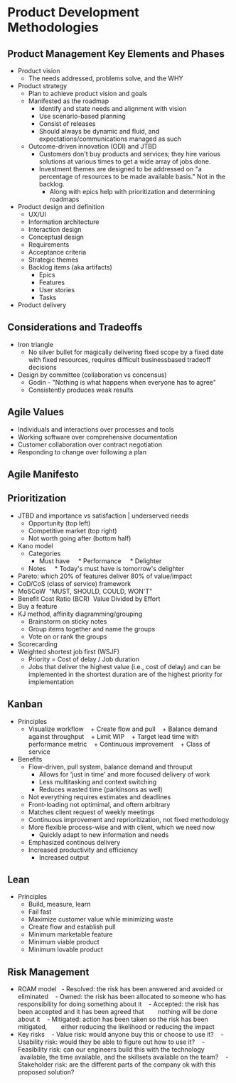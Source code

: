 # Product Development Methodologies

## Product Management Key Elements and Phases
- Product vision
    + The needs addressed, problems solve, and the WHY
- Product strategy
    + Plan to achieve product vision and goals
    + Manifested as the roadmap
        * Identify and state needs and alignment with vision
        * Use scenario-based planning
        * Consist of releases
        * Should always be dynamic and fluid, and expectations/communications managed as such
    + Outcome-driven innovation (ODI) and JTBD
        * Customers don't buy products and services; they hire various solutions at various times to get a wide array of jobs done.
        * Investment themes are designed to be addressed on "a percentage of resources to be made available basis." Not in the backlog.
            - Along with epics help with prioritization and determining roadmaps
- Product design and definition
    + UX/UI
    + Information architecture
    + Interaction design
    + Conceptual design
    + Requirements
    + Acceptance criteria
    + Strategic themes
    + Backlog items (aka artifacts)
        * Epics
        * Features
        * User stories
        * Tasks
- Product delivery

## Considerations and Tradeoffs
- Iron triangle
    + No silver bullet for magically delivering fixed scope by a fixed date with fixed resources, requires difficult business­based trade­off decisions
- Design by committee (collaboration vs concensus)
    + Godin - "Nothing is what happens when everyone has to agree"
    + Consistently produces weak results

## Agile Values
- Individuals and interactions over processes and tools
- Working software over comprehensive documentation                    
- Customer collaboration over contract negotiation
- Responding to change over following a plan

## Agile Manifesto

## Prioritization
- JTBD and importance vs satisfaction | underserved needs
    + Opportunity (top left)
    + Competitive market (top right)
    + Not worth going after (bottom half)
- Kano model
    + Categories
        * Must have
        * Performance
        * Delighter
    + Notes
        * Today's must have is tomorrow's delighter
- Pareto: which 20% of features deliver 80% of value/impact
- CoD/CoS (class of service) framework
- MoSCoW ­ "MUST, SHOULD, COULD, WON'T"
- Benefit Cost Ratio (BCR) ­ Value Divided by Effort
- Buy a feature
- KJ method, affinity diagramming/grouping
    + Brainstorm on sticky notes
    + Group items together and name the groups
    + Vote on or rank the groups
- Scorecarding
- Weighted shortest job first (WSJF)
    + Priority = Cost of delay / Job duration
    + Jobs that deliver the highest value (i.e., cost of delay) and can be implemented in the shortest duration are of the highest priority for implementation

## Kanban
- Principles
    + Visualize workflow
    + Create flow and pull
    + Balance demand against throughput
    + Limit WIP
    + Target lead time with performance metric
    + Continuous improvement
    + Class of service
- Benefits
    + Flow-driven, pull system, balance demand and throuput
        + Allows for 'just in time' and more focused delivery of work
        + Less multitasking and context switching
        + Reduces wasted time (parkinsons as well)
    + Not everything requires estimates and deadlines
    + Front-loading not optimimal, and oftern arbitrary
    + Matches client request of weekly meetings
    + Continuous improvement and reprioritization, not fixed methodology
    + More flexible process-wise and with client, which we need now
        + Quickly adapt to new information and needs
    + Emphasized continous delivery
    + Increased productivity and efficiency
        + Increased output

## Lean 
- Principles
    + Build, measure, learn
    + Fail fast
    + Maximize customer value while minimizing waste
    + Create flow and establish pull
    + Minimum marketable feature
    + Minimum viable product
    + Minimum lovable product

## Risk Management
- ROAM model
    - Resolved:­ the risk has been answered and avoided or eliminated
    - Owned: the risk has been allocated to someone who has responsibility for doing something about it
    - Accepted: the risk has been accepted and it has been agreed that
        nothing will be done about it
    - Mitigated:­ action has been taken so the risk has been mitigated,
        either reducing the likelihood or reducing the impact
- Key risks
    - Value risk: would anyone buy this or choose to use it?
    - Usability risk: would they be able to figure out how to use it?
    - Feasibility risk: can our engineers build this with the technology
        available, the time available, and the skill­sets available on the team?
    - Stakeholder risk: are the different parts of the company ok with this proposed solution?